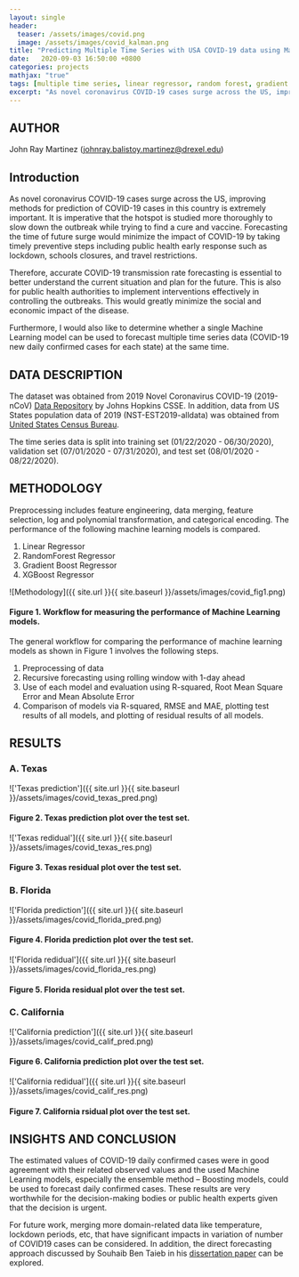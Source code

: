 ```yaml
---
layout: single
header:
  teaser: /assets/images/covid.png 
  image: /assets/images/covid_kalman.png
title: "Predicting Multiple Time Series with USA COVID-19 data using Machine Learning models"
date:   2020-09-03 16:50:00 +0800
categories: projects
mathjax: "true"
tags: [multiple time series, linear regressor, random forest, gradient boosting, XGBoost]
excerpt: "As novel coronavirus COVID-19 cases surge across the US, improving methods for prediction of COVID-19 cases in this country is extremely important."
---
```


## AUTHOR
John Ray Martinez (johnray.balistoy.martinez@drexel.edu)

## Introduction

As novel coronavirus COVID-19 cases surge across the US, improving methods for prediction of COVID-19 cases in this country is extremely important. It is imperative that the hotspot is studied more thoroughly to slow down the outbreak while trying to find a cure and vaccine. Forecasting the time of future surge would minimize the impact of COVID-19 by taking timely preventive steps including public health early response such as lockdown, schools closures, and travel restrictions.

Therefore, accurate COVID-19 transmission rate forecasting is essential to better understand the current situation and plan for the future. This is also for public health authorities to implement interventions effectively in controlling the outbreaks. This would greatly minimize the social and economic impact of the disease.

Furthermore, I would also like to determine whether a single Machine Learning model can be used to forecast multiple time series data (COVID-19 new daily confirmed cases for each state) at the same time. 

## DATA DESCRIPTION

The dataset was obtained from 2019 Novel Coronavirus COVID-19 (2019-nCoV) [Data Repository](https://github.com/CSSEGISandData/COVID-19) by Johns Hopkins CSSE. In addition, data from US States population data of 2019 (NST-EST2019-alldata) was obtained from [United States Census Bureau](https://www.census.gov/data/tables/time-series/demo/popest/2010s-state-total.html). 

The time series data is split into training set (01/22/2020 - 06/30/2020), validation set (07/01/2020 - 07/31/2020), and test set (08/01/2020 - 08/22/2020). 


## METHODOLOGY

Preprocessing includes feature engineering, data merging, feature selection, log and polynomial transformation, and categorical encoding. The performance of the following machine learning models is compared. 

1. Linear Regressor
2. RandomForest Regressor
3. Gradient Boost Regressor
4. XGBoost Regressor 

![Methodology]({{ site.url }}{{ site.baseurl }}/assets/images/covid_fig1.png)
#### Figure 1. Workflow for measuring the performance of Machine Learning models.

The general workflow for comparing the performance of machine learning models as shown in Figure 1 involves the following steps. 

1. Preprocessing of data
2. Recursive forecasting using rolling window with 1-day ahead
3. Use of each model and evaluation using R-squared, Root Mean Square Error and Mean Absolute Error
4. Comparison of models via R-squared, RMSE and MAE, plotting test results of all models, and plotting of residual results of all models.


## RESULTS

### A. **Texas**  

!['Texas prediction']({{ site.url }}{{ site.baseurl }}/assets/images/covid_texas_pred.png)
#### Figure 2. Texas prediction plot over the test set. 

!['Texas redidual']({{ site.url }}{{ site.baseurl }}/assets/images/covid_texas_res.png)
#### Figure 3. Texas residual plot over the test set. 

### B. **Florida** 

!['Florida prediction']({{ site.url }}{{ site.baseurl }}/assets/images/covid_florida_pred.png)
#### Figure 4. Florida prediction plot over the test set. 

!['Florida redidual']({{ site.url }}{{ site.baseurl }}/assets/images/covid_florida_res.png)
#### Figure 5. Florida residual plot over the test set. 

### C. **California**

!['California prediction']({{ site.url }}{{ site.baseurl }}/assets/images/covid_calif_pred.png)
#### Figure 6. California prediction plot over the test set.  

!['California redidual']({{ site.url }}{{ site.baseurl }}/assets/images/covid_calif_res.png)
#### Figure 7. California rsidual plot over the test set.  


## INSIGHTS AND CONCLUSION

The estimated values of COVID-19 daily confirmed cases were in good agreement with their related observed values and the used Machine Learning models, especially the ensemble method – Boosting models, could be used to forecast daily confirmed cases. These results are very worthwhile for the decision-making bodies or public health experts given that the decision is urgent.

For future work, merging more domain-related data like temperature, lockdown periods, etc, that have significant impacts in variation of number of COVID19 cases can be considered. In addition, the direct forecasting approach discussed by Souhaib Ben Taieb in his [dissertation paper](https://souhaib-bentaieb.com/papers/2014_phd.pdf) can be explored.
